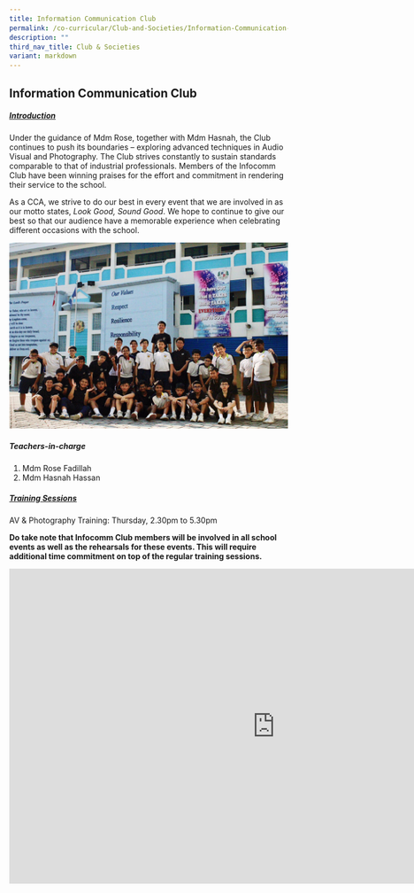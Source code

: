 ```yaml
---
title: Information Communication Club
permalink: /co-curricular/Club-and-Societies/Information-Communication-Club/
description: ""
third_nav_title: Club & Societies
variant: markdown
---
```

## Information Communication Club

##### <u>Introduction</u>

Under the guidance of Mdm Rose, together with Mdm Hasnah, the Club continues to push its boundaries – exploring advanced techniques in Audio Visual and Photography. The Club strives constantly to sustain standards comparable to that of industrial professionals. Members of the Infocomm Club have been winning praises for the effort and commitment in rendering their service to the school.

As a CCA, we strive to do our best in every event that we are involved in as our motto states,&nbsp;_Look Good, Sound Good_. We hope to continue to give our best so that our audience have a memorable experience when celebrating different occasions with the school.

![](/images/CCA/Clubs%20&amp;%20Societies/Infocomm%20Club/Infocomm%20Club.jpeg)

##### Teachers-in-charge
1. Mdm Rose Fadillah
2. Mdm Hasnah Hassan

##### <u>Training Sessions</u>  
AV &amp; Photography Training: Thursday, 2.30pm to 5.30pm

**Do take note that Infocomm Club members will be involved in all school events as well as the rehearsals for these events. This will require additional time commitment on top of the regular training sessions.**

<iframe src="https://docs.google.com/presentation/d/e/2PACX-1vQzHhkQIllvz4BamRghIY_21evcmpRoYvC60Y8yTw--b_7aAEksOme94QbwbXL1TY87EjuM1S7hulgS/embed?start=true&amp;loop=false&amp;delayms=3000" frameborder="0" width="960" height="569" allowfullscreen="true"></iframe>